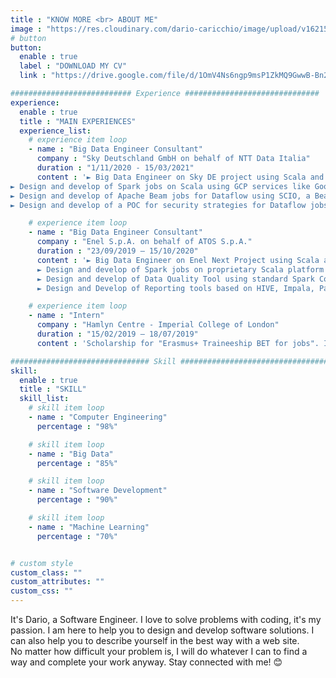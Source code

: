```yaml
---
title : "KNOW MORE <br> ABOUT ME"
image : "https://res.cloudinary.com/dario-caricchio/image/upload/v1621548143/backgrounds/portrait_dlnmps.jpg" # "images/backgrounds/portrait.jpg"
# button
button:
  enable : true
  label : "DOWNLOAD MY CV"
  link : "https://drive.google.com/file/d/1OmV4Ns6ngp9msP1ZkMQ9GwwB-Bn2urcu/view?usp=sharing"

########################### Experience ##############################
experience:
  enable : true
  title : "MAIN EXPERIENCES"
  experience_list:
    # experience item loop
    - name : "Big Data Engineer Consultant"
      company : "Sky Deutschland GmbH on behalf of NTT Data Italia"
      duration : "1/11/2020 - 15/03/2021"
      content : '► Big Data Engineer on Sky DE project using Scala and Java programming languages and Google Cloud Platform.
► Design and develop of Spark jobs on Scala using GCP services like Google Cloud Storage, Pub/Sub, Google DLP and many more.
► Design and develop of Apache Beam jobs for Dataflow using SCIO, a Beam Scala framework, for both batch and streaming contexts using GCS and Kafka technologies into the ingestion layer.
► Design and develop of a POC for security strategies for Dataflow jobs using Google KMS, DLP and Google Tink crypto library.'

    # experience item loop
    - name : "Big Data Engineer Consultant"
      company : "Enel S.p.A. on behalf of ATOS S.p.A."
      duration : "23/09/2019 – 15/10/2020"
      content : '► Big Data Engineer on Enel Next Project using Scala and Java programming languages, Hadoop Cloudera Distribution.
      ► Design and develop of Spark jobs on proprietary Scala platform built on top of Spark core.
      ► Design and develop of Data Quality Tool using standard Spark Core API (spark 2.4.5 and Scala 2.11.12).
      ► Design and Develop of Reporting tools based on HIVE, Impala, Parquet/ORC/Avro files on S3 and HDFS for dataset materialization, Data Visualization and CSV/Excel file export.'

    # experience item loop
    - name : "Intern"
      company : "Hamlyn Centre - Imperial College of London"
      duration : "15/02/2019 – 18/07/2019"
      content : 'Scholarship for "Erasmus+ Traineeship BET for jobs". I developed a compression algorithm discussed in literature for an ECG sensor using C language. Furthermore, I worked on "abnormal gait detection" using Python language libraries combined with machine learning algorithms and methods for pre-processing, feature extraction, dataset creation, data visualization, discrete wavelet transformation and classification.'

############################### Skill #################################
skill:
  enable : true
  title : "SKILL"
  skill_list:
    # skill item loop
    - name : "Computer Engineering"
      percentage : "98%"

    # skill item loop
    - name : "Big Data"
      percentage : "85%"

    # skill item loop
    - name : "Software Development"
      percentage : "90%"

    # skill item loop
    - name : "Machine Learning"
      percentage : "70%"


# custom style
custom_class: ""
custom_attributes: ""
custom_css: ""
---
```


It's Dario, a Software Engineer. I love to solve problems with coding, it's my passion. I am here to help you to design and develop software solutions. I can also help you to describe yourself in the best way with a web site.<br>No matter how difficult your problem is, I will do whatever I can to find a way and complete your work anyway. Stay connected with me! 😊
